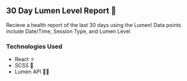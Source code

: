 ## 30 Day Lumen Level Report 🌱

Recieve a health report of the last 30 days using the Lumen!
Data points include Date/Time, Session Type, and Lumen Level

### Technologies Used

- React ⚛️
- SCSS 💅
- Lumen API 👩‍⚕️

